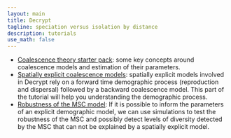 ```yaml
---
layout: main
title: Decrypt
tagline: speciation versus isolation by distance
description: tutorials
use_math: false
---
```


 - [Coalescence theory starter pack](decrypt_tutos_intuition): some key
   concepts around coalescence models and estimation of their parameters.
 - [Spatially explicit coalescence models](decrypt_spatial): spatially explicit
   models involved in Decrypt rely on a forward time demographic process (reproduction
     and dispersal) followed by a backward coalescence model. This part of the tutorial
     will help you understanding the demographic process.
 - [Robustness of the MSC model](decrypt_robustness): If it is possible to inform
  the parameters of an explicit demographic model, we can use simulations to test
  the robustness of the MSC and possibly detect levels of diversity detected by the MSC that
  can not be explained by a spatially explicit model.
